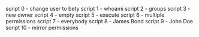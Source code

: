 script 0 - change user to bety
script 1 -  whoami
script 2 - groups
script 3 - new owner
script 4 - empty
script 5 - execute
script 6 - multiple permissions
script 7 - everybody
script 8 - James Bond
script 9 - John Doe
script 10 - mirror permissions
